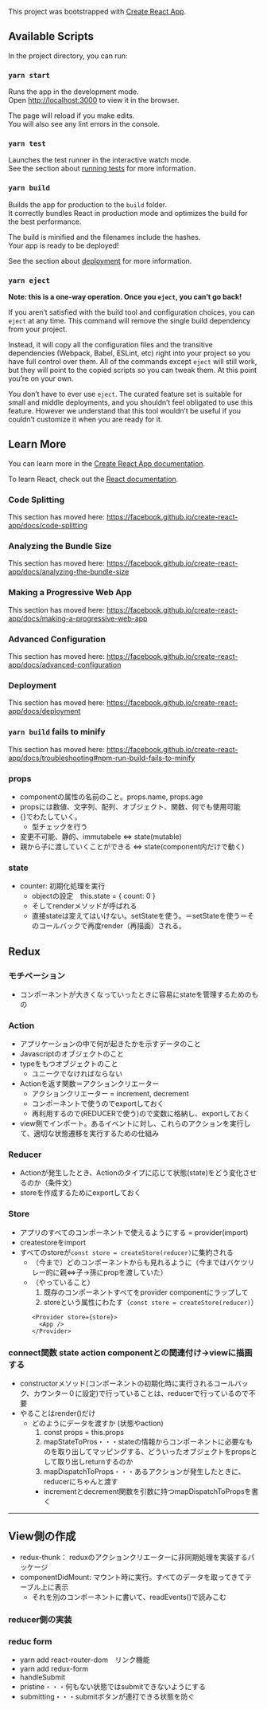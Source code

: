 This project was bootstrapped with [Create React App](https://github.com/facebook/create-react-app).

## Available Scripts

In the project directory, you can run:

### `yarn start`

Runs the app in the development mode.<br />
Open [http://localhost:3000](http://localhost:3000) to view it in the browser.

The page will reload if you make edits.<br />
You will also see any lint errors in the console.

### `yarn test`

Launches the test runner in the interactive watch mode.<br />
See the section about [running tests](https://facebook.github.io/create-react-app/docs/running-tests) for more information.

### `yarn build`

Builds the app for production to the `build` folder.<br />
It correctly bundles React in production mode and optimizes the build for the best performance.

The build is minified and the filenames include the hashes.<br />
Your app is ready to be deployed!

See the section about [deployment](https://facebook.github.io/create-react-app/docs/deployment) for more information.

### `yarn eject`

**Note: this is a one-way operation. Once you `eject`, you can’t go back!**

If you aren’t satisfied with the build tool and configuration choices, you can `eject` at any time. This command will remove the single build dependency from your project.

Instead, it will copy all the configuration files and the transitive dependencies (Webpack, Babel, ESLint, etc) right into your project so you have full control over them. All of the commands except `eject` will still work, but they will point to the copied scripts so you can tweak them. At this point you’re on your own.

You don’t have to ever use `eject`. The curated feature set is suitable for small and middle deployments, and you shouldn’t feel obligated to use this feature. However we understand that this tool wouldn’t be useful if you couldn’t customize it when you are ready for it.

## Learn More

You can learn more in the [Create React App documentation](https://facebook.github.io/create-react-app/docs/getting-started).

To learn React, check out the [React documentation](https://reactjs.org/).

### Code Splitting

This section has moved here: https://facebook.github.io/create-react-app/docs/code-splitting

### Analyzing the Bundle Size

This section has moved here: https://facebook.github.io/create-react-app/docs/analyzing-the-bundle-size

### Making a Progressive Web App

This section has moved here: https://facebook.github.io/create-react-app/docs/making-a-progressive-web-app

### Advanced Configuration

This section has moved here: https://facebook.github.io/create-react-app/docs/advanced-configuration

### Deployment

This section has moved here: https://facebook.github.io/create-react-app/docs/deployment

### `yarn build` fails to minify


This section has moved here: https://facebook.github.io/create-react-app/docs/troubleshooting#npm-run-build-fails-to-minify

### props
- componentの属性の名前のこと。props.name, props.age
- propsには数値、文字列、配列、オブジェクト、関数、何でも使用可能
- {}でわたしていく。
  - 型チェックを行う 
- 変更不可能、静的、immutabele ⇔ state(mutable)
- 親から子に渡していくことができる ⇔ state(component内だけで動く)

### state
- counter: 初期化処理を実行
  - objectの設定　this.state = { count: 0 }
  - そしてrenderメソッドが呼ばれる
  - 直接stateは変えてはいけない。setStateを使う。＝setStateを使う＝そのコールバックで再度render（再描画）される。

## Redux
### モチベーション
- コンポーネントが大きくなっていったときに容易にstateを管理するためのもの

### Action
- アプリケーションの中で何が起きたかを示すデータのこと
- Javascriptのオブジェクトのこと
- typeをもつオブジェクトのこと
  - ユニークでなければならない
- Actionを返す関数＝アクションクリエーター
  -  アクションクリエーター = increment, decrement
  - コンポーネントで使うのでexportしておく
  - 再利用するので(REDUCERで使う)ので変数に格納し、exportしておく
- view側でインポート。あるイベントに対し、これらのアクションを実行して、適切な状態遷移を実行するための仕組み


### Reducer
- Actionが発生したとき、Actionのタイプに応じて状態(state)をどう変化させるのか（条件文）
- storeを作成するためにexportしておく

### Store
- アプリのすべてのコンポーネントで使えるようにする = provider(import)
- createstoreをimport
- すべてのstoreが```const store = createStore(reducer)```に集約される
  - （今まで）どのコンポーネントからも見れるように（今まではバケツリレー的に親⇔子→孫にpropを渡していた）
  - （やっていること）
    1. 既存のコンポーネントすべてをprovider componentにラップして 
    2. storeという属性にわたす（```const store = createStore(reducer)```）
    ```
    <Provider store={store}>
      <App />
    </Provider>
    ```

### connect関数 state action componentとの関連付け→viewに描画する
- constructorメソッド(コンポーネントの初期化時に実行されるコールバック、カウンター０に設定)で行っていることは、reducerで行っているので不要
- やることはrender()だけ
  - どのようにデータを渡すか (状態やaction)
    1. const props = this.props
    2. mapStateToPros・・・stateの情報からコンポーネントに必要なものを取り出してマッピングする、どういったオブジェクトをpropsとして取り出しreturnするのか
    3. mapDispatchToProps・・・あるアクションが発生したときに、reducerにちゃんと渡す
      - incrementとdecrement関数を引数に持つmapDispatchToPropsを書く

---
## View側の作成
- redux-thunk： reduxのアクションクリエーターに非同期処理を実装するパッケージ
- componentDidMount: マウント時に実行。すべてのデータを取ってきてテーブル上に表示
  - それを別のコンポーネントに書いて、readEvents()で読みこむ

### reducer側の実装

###  reduc form
- yarn add react-router-dom　リンク機能
- yarn add redux-form
- handleSubmit
- pristine・・・何もない状態ではsubmitできないようにする
- submitting・・・submitボタンが連打できる状態を防ぐ
